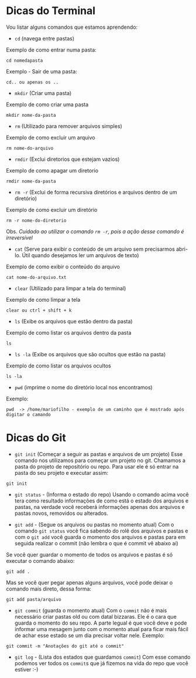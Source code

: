 # Dicas do Terminal

Vou listar alguns comandos que estamos aprendendo:

- `cd`  (navega entre pastas)

Exemplo de como entrar numa pasta:
```
cd nomedapasta
```
Exemplo - Sair de uma pasta:
```
cd.. ou apenas os ..
```
- `mkdir` (Criar uma pasta)

Exemplo de como criar uma pasta
```
mkdir nome-da-pasta
```
- `rm` (Utilizado para remover arquivos simples)

Exemplo de como excluir um arquivo
```
rm nome-do-arquivo
``` 
- `rmdir` (Exclui diretorios que estejam vazios)

Exemplo de como apagar um diretorio
```
rmdir nome-da-pasta
```
- `rm -r` (Exclui de forma recursiva diretórios e arquivos dentro de um diretório) 

Exemplo de como excluir um diretório 
```
rm -r nome-do-diretorio
```
 Obs. _Cuidado ao utilizar o comando  `rm -r`, pois a ação desse comando é irreversível_

 - `cat` (Serve para exibir o conteúdo de um arquivo sem precisarmos abri-lo. Útil quando desejamos ler um arquivos de texto)

Exemplo de como exibir o conteúdo do arquivo

```
cat nome-do-arquivo.txt
```

- `clear` (Utilizado para limpar a tela do terminal)

Exemplo de como limpar a tela

```
clear ou ctrl + shift + k
```
- `ls` (Exibe os arquivos que estão dentro da pasta)

Exemplo de como listar os arquivos dentro da pasta
```
ls
```
- `ls -la` (Exibe os arquivos que são ocultos  que estão na pasta)

Exemplo de como listar os arquivos ocultos
```
ls -la
```


- `pwd` (imprime o nome do diretório local nos encontramos)

Exemplo:
```
pwd  -> /home/mariofilho - exemplo de um caminho que é mostrado após digitar o camando
```

# Dicas do Git

- `git init` (Começar a seguir as pastas e arquivos de um projeto)
Esse comando nos utilizamos para começar um projeto no git. Chamamos a pasta do projeto de repositório ou repo. Para usar ele é só entrar na pasta do seu projeto e executar assim:
```
git init
```

- `git status` - (Informa o estado do repo)
Usando o comando acima você tera como resultado informações de como está o estado dos arquivos e pastas, na verdade você receberá informações apenas dos arquivos e pastas novos, removidos ou alterados.


- `git add` - (Segue os arquivos ou pastas no momento atual) 
Com o comando `git status` você fica sabendo do rolê dos arquivos e pastas e com o `git add` você guarda o momento dos arquivos e pastas para em seguida realizar o commit (não lembra o que é commit vê abaixo ai)

Se você quer guardar o momento de todos os arquivos e pastas é só executar o comando abaixo:

```
git add .
```
Mas se você quer pegar apenas alguns arquivos, você pode deixar o comando mais direto, dessa forma:

```
git add pasta/arquivo
```

- `git commit` (guarda o momento atual)
Com o `commit` não é mais necessário criar pastas old ou com datal bizzaras. Ele é o cara que guarda o momento do seu repo. A parte legual é que você deve e pode informar uma mesagem junto com o momento atual para ficar mais fácil de achar esse estado se um dia precisar voltar nele. 
Exemplo:

```
git commit -m "Anotações do git até o commit"

```

- `git log` - (Lista dos estados que guardamos `commit`) Com esse comando podemos ver todos os `commit`s que já fizemos na vida do repo que você estiver :-)




